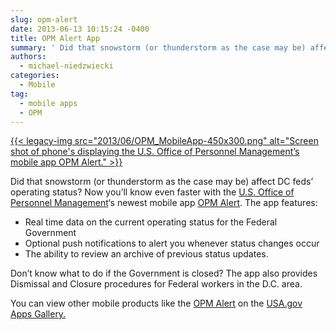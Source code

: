 ```yaml
---
slug: opm-alert
date: 2013-06-13 10:15:24 -0400
title: OPM Alert App
summary: ' Did that snowstorm (or thunderstorm as the case may be) affect DC feds&#8217; operating status?  Now you’ll know even faster with the U.S. Office of Personnel Management&#8216;s newest mobile app OPM Alert. The app features: Real'
authors:
  - michael-niedzwiecki
categories:
  - Mobile
tag:
  - mobile apps
  - OPM
---
```


[{{< legacy-img src="2013/06/OPM_MobileApp-450x300.png" alt="Screen shot of phone's displaying the U.S. Office of Personnel Management’s mobile app OPM Alert." >}}](https://s3.amazonaws.com/digitalgov/_legacy-img/2013/06/OPM_MobileApp.png)

Did that snowstorm (or thunderstorm as the case may be) affect DC feds&#8217; operating status?  Now you’ll know even faster with the [U.S. Office of Personnel Management](http://www.opm.gov)&#8216;s newest mobile app [OPM Alert](http://www.opm.gov/policy-data-oversight/snow-dismissal-procedures/mobile-app/). The app features:

  * Real time data on the current operating status for the Federal Government
  * Optional push notifications to alert you whenever status changes occur
  * The ability to review an archive of previous status updates.

Don’t know what to do if the Government is closed? The app also provides Dismissal and Closure procedures for Federal workers in the D.C. area.

You can view other mobile products like the [OPM Alert](http://www.opm.gov/policy-data-oversight/snow-dismissal-procedures/mobile-app/) on the [USA.gov Apps Gallery.](http://apps.usa.gov/)